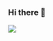### Hi there 👋

<!--
**Moshahrani/Moshahrani** is a ✨ _special_ ✨ repository because its `README.md` (this file) appears on your GitHub profile.

Here are some ideas to get you started:

- 🔭 I’m currently working on freelancing & learning/building with new technologies
- 🌱 I’m currently learning python, react-native development
- 👯 I’m looking to collaborate on open-source projects, 
- 🤔 I’m looking for help with finding my first software engineering role in the industry.
- 💬 Ask me about my coding projects, software engineering journey, or any tech-related questions!
- 📫 How to reach me: Feel free to reach out to me through the contact information available on my GitHub profile.
- 😄 Pronouns: He/Him
- ⚡ Fun fact: I have a twin sister.
-->



<img src="https://github-readme-stats.vercel.app/api?username=moshahrani&show_icons=true"/>


